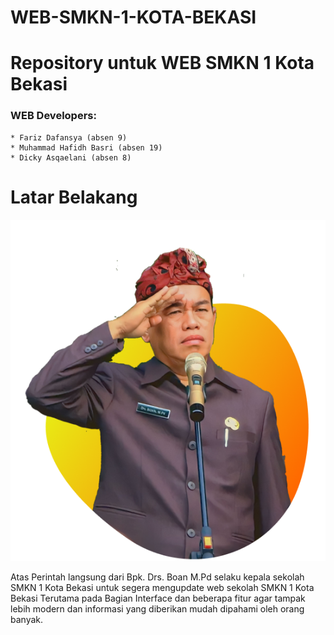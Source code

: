 # WEB-SMKN-1-KOTA-BEKASI

# **Repository untuk WEB SMKN 1 Kota Bekasi**

### WEB Developers:
    * Fariz Dafansya (absen 9)
    * Muhammad Hafidh Basri (absen 19)
    * Dicky Asqaelani (absen 8)
# **Latar Belakang**

<img src="code/image/bpk-boan.png" />

Atas Perintah langsung dari Bpk. Drs. Boan M.Pd selaku kepala sekolah SMKN 1 Kota Bekasi untuk segera mengupdate web sekolah SMKN 1 Kota Bekasi Terutama pada Bagian Interface dan beberapa fitur agar tampak lebih modern dan informasi yang diberikan mudah dipahami oleh orang banyak.